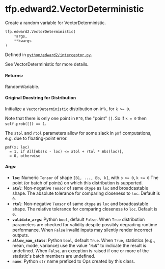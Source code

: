 <div itemscope itemtype="http://developers.google.com/ReferenceObject">
<meta itemprop="name" content="tfp.edward2.VectorDeterministic" />
<meta itemprop="path" content="Stable" />
</div>

# tfp.edward2.VectorDeterministic

Create a random variable for VectorDeterministic.

``` python
tfp.edward2.VectorDeterministic(
    *args,
    **kwargs
)
```



Defined in [`python/edward2/interceptor.py`](https://github.com/tensorflow/probability/tree/master/tensorflow_probability/python/edward2/interceptor.py).

<!-- Placeholder for "Used in" -->

See VectorDeterministic for more details.

#### Returns:
RandomVariable.


#### Original Docstring for Distribution

Initialize a `VectorDeterministic` distribution on `R^k`, for `k >= 0`.

Note that there is only one point in `R^0`, the "point" `[]`.  So if `k = 0`
then `self.prob([]) == 1`.

The `atol` and `rtol` parameters allow for some slack in `pmf`
computations, e.g. due to floating-point error.

```
pmf(x; loc)
  = 1, if All[Abs(x - loc) <= atol + rtol * Abs(loc)],
  = 0, otherwise
```

#### Args:

* <b>`loc`</b>: Numeric `Tensor` of shape `[B1, ..., Bb, k]`, with `b >= 0`, `k >= 0`
  The point (or batch of points) on which this distribution is supported.
* <b>`atol`</b>:  Non-negative `Tensor` of same `dtype` as `loc` and broadcastable
  shape.  The absolute tolerance for comparing closeness to `loc`.
  Default is `0`.
* <b>`rtol`</b>:  Non-negative `Tensor` of same `dtype` as `loc` and broadcastable
  shape.  The relative tolerance for comparing closeness to `loc`.
  Default is `0`.
* <b>`validate_args`</b>: Python `bool`, default `False`. When `True` distribution
  parameters are checked for validity despite possibly degrading runtime
  performance. When `False` invalid inputs may silently render incorrect
  outputs.
* <b>`allow_nan_stats`</b>: Python `bool`, default `True`. When `True`, statistics
  (e.g., mean, mode, variance) use the value "`NaN`" to indicate the
  result is undefined. When `False`, an exception is raised if one or
  more of the statistic's batch members are undefined.
* <b>`name`</b>: Python `str` name prefixed to Ops created by this class.